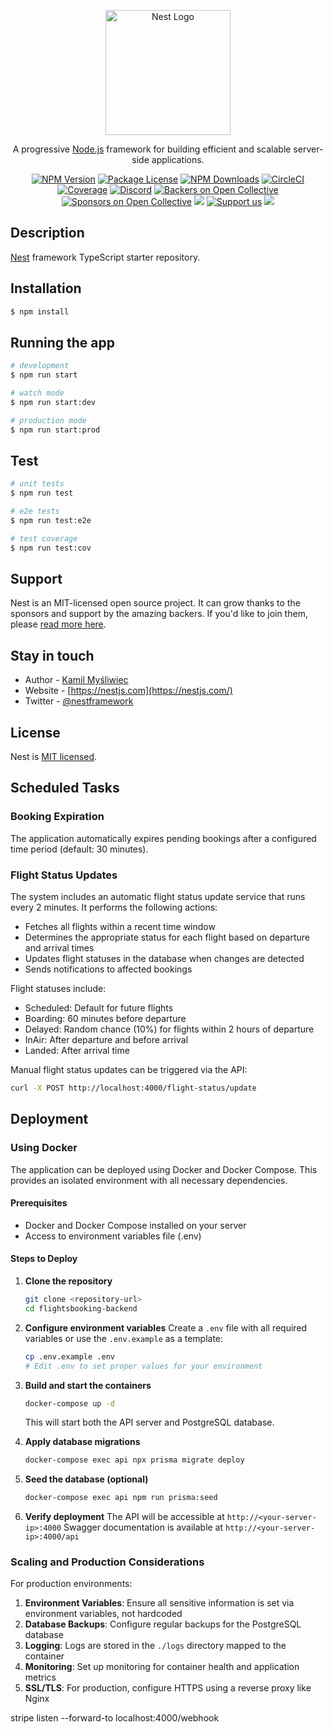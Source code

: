 <p align="center">
  <a href="http://nestjs.com/" target="blank"><img src="https://nestjs.com/img/logo-small.svg" width="200" alt="Nest Logo" /></a>
</p>

[circleci-image]: https://img.shields.io/circleci/build/github/nestjs/nest/master?token=abc123def456
[circleci-url]: https://circleci.com/gh/nestjs/nest

  <p align="center">A progressive <a href="http://nodejs.org" target="_blank">Node.js</a> framework for building efficient and scalable server-side applications.</p>
    <p align="center">
<a href="https://www.npmjs.com/~nestjscore" target="_blank"><img src="https://img.shields.io/npm/v/@nestjs/core.svg" alt="NPM Version" /></a>
<a href="https://www.npmjs.com/~nestjscore" target="_blank"><img src="https://img.shields.io/npm/l/@nestjs/core.svg" alt="Package License" /></a>
<a href="https://www.npmjs.com/~nestjscore" target="_blank"><img src="https://img.shields.io/npm/dm/@nestjs/common.svg" alt="NPM Downloads" /></a>
<a href="https://circleci.com/gh/nestjs/nest" target="_blank"><img src="https://img.shields.io/circleci/build/github/nestjs/nest/master" alt="CircleCI" /></a>
<a href="https://coveralls.io/github/nestjs/nest?branch=master" target="_blank"><img src="https://coveralls.io/repos/github/nestjs/nest/badge.svg?branch=master#9" alt="Coverage" /></a>
<a href="https://discord.gg/G7Qnnhy" target="_blank"><img src="https://img.shields.io/badge/discord-online-brightgreen.svg" alt="Discord"/></a>
<a href="https://opencollective.com/nest#backer" target="_blank"><img src="https://opencollective.com/nest/backers/badge.svg" alt="Backers on Open Collective" /></a>
<a href="https://opencollective.com/nest#sponsor" target="_blank"><img src="https://opencollective.com/nest/sponsors/badge.svg" alt="Sponsors on Open Collective" /></a>
  <a href="https://paypal.me/kamilmysliwiec" target="_blank"><img src="https://img.shields.io/badge/Donate-PayPal-ff3f59.svg"/></a>
    <a href="https://opencollective.com/nest#sponsor"  target="_blank"><img src="https://img.shields.io/badge/Support%20us-Open%20Collective-41B883.svg" alt="Support us"></a>
  <a href="https://twitter.com/nestframework" target="_blank"><img src="https://img.shields.io/twitter/follow/nestframework.svg?style=social&label=Follow"></a>
</p>
  <!--[![Backers on Open Collective](https://opencollective.com/nest/backers/badge.svg)](https://opencollective.com/nest#backer)
  [![Sponsors on Open Collective](https://opencollective.com/nest/sponsors/badge.svg)](https://opencollective.com/nest#sponsor)-->

## Description

[Nest](https://github.com/nestjs/nest) framework TypeScript starter repository.

## Installation

```bash
$ npm install
```

## Running the app

```bash
# development
$ npm run start

# watch mode
$ npm run start:dev

# production mode
$ npm run start:prod
```

## Test

```bash
# unit tests
$ npm run test

# e2e tests
$ npm run test:e2e

# test coverage
$ npm run test:cov
```

## Support

Nest is an MIT-licensed open source project. It can grow thanks to the sponsors and support by the amazing backers. If you'd like to join them, please [read more here](https://docs.nestjs.com/support).

## Stay in touch

- Author - [Kamil Myśliwiec](https://kamilmysliwiec.com)
- Website - [https://nestjs.com](https://nestjs.com/)
- Twitter - [@nestframework](https://twitter.com/nestframework)

## License

Nest is [MIT licensed](LICENSE).

## Scheduled Tasks

### Booking Expiration

The application automatically expires pending bookings after a configured time period (default: 30 minutes).

### Flight Status Updates

The system includes an automatic flight status update service that runs every 2 minutes. It performs the following actions:

- Fetches all flights within a recent time window
- Determines the appropriate status for each flight based on departure and arrival times
- Updates flight statuses in the database when changes are detected
- Sends notifications to affected bookings

Flight statuses include:
- Scheduled: Default for future flights
- Boarding: 60 minutes before departure
- Delayed: Random chance (10%) for flights within 2 hours of departure
- InAir: After departure and before arrival
- Landed: After arrival time

Manual flight status updates can be triggered via the API:
```bash
curl -X POST http://localhost:4000/flight-status/update
```

## Deployment

### Using Docker

The application can be deployed using Docker and Docker Compose. This provides an isolated environment with all necessary dependencies.

#### Prerequisites
- Docker and Docker Compose installed on your server
- Access to environment variables file (.env)

#### Steps to Deploy

1. **Clone the repository**
   ```bash
   git clone <repository-url>
   cd flightsbooking-backend
   ```

2. **Configure environment variables**
   Create a `.env` file with all required variables or use the `.env.example` as a template:
   ```bash
   cp .env.example .env
   # Edit .env to set proper values for your environment
   ```

3. **Build and start the containers**
   ```bash
   docker-compose up -d
   ```
   This will start both the API server and PostgreSQL database.

4. **Apply database migrations**
   ```bash
   docker-compose exec api npx prisma migrate deploy
   ```

5. **Seed the database (optional)**
   ```bash
   docker-compose exec api npm run prisma:seed
   ```

6. **Verify deployment**
   The API will be accessible at `http://<your-server-ip>:4000`
   Swagger documentation is available at `http://<your-server-ip>:4000/api`

### Scaling and Production Considerations

For production environments:

1. **Environment Variables**: Ensure all sensitive information is set via environment variables, not hardcoded
2. **Database Backups**: Configure regular backups for the PostgreSQL database
3. **Logging**: Logs are stored in the `./logs` directory mapped to the container
4. **Monitoring**: Set up monitoring for container health and application metrics
5. **SSL/TLS**: For production, configure HTTPS using a reverse proxy like Nginx

stripe listen --forward-to localhost:4000/webhook